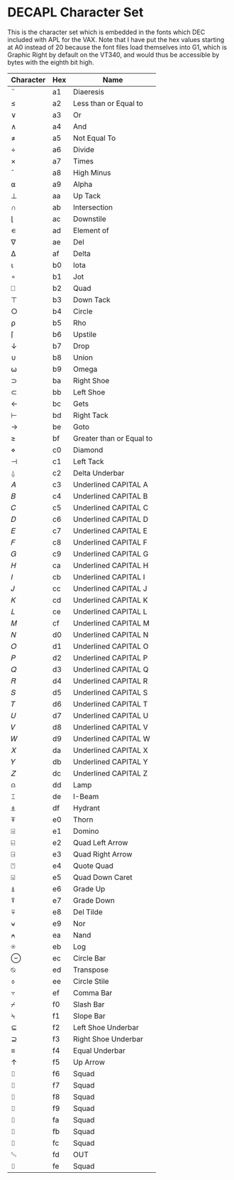 # DECAPL Character Set

This is the character set which is embedded in the fonts which DEC
included with APL for the VAX. Note that I have put the hex values
starting at A0 instead of 20 because the font files load themselves
into G1, which is Graphic Right by default on the VT340, and would
thus be accessible by bytes with the eighth bit high.

| Character | Hex | Name                     |
|-----------|-----|--------------------------|
| ¨         | a1  | Diaeresis                |
| ≤         | a2  | Less than or Equal to    |
| ∨         | a3  | Or                       |
| ∧         | a4  | And                      |
| ≠         | a5  | Not Equal To             |
| ÷         | a6  | Divide                   |
| ×         | a7  | Times                    |
| ¯         | a8  | High Minus               |
| ⍺         | a9  | Alpha                    |
| ⊥         | aa  | Up Tack                  |
| ∩         | ab  | Intersection             |
| ⌊         | ac  | Downstile                |
| ∊         | ad  | Element of               |
| ∇         | ae  | Del                      |
| ∆         | af  | Delta                    |
| ⍳         | b0  | Iota                     |
| ∘         | b1  | Jot                      |
| ⎕         | b2  | Quad                     |
| ⊤         | b3  | Down Tack                |
| ○         | b4  | Circle                   |
| ⍴         | b5  | Rho                      |
| ⌈         | b6  | Upstile                  |
| ↓         | b7  | Drop                     |
| ∪         | b8  | Union                    |
| ⍵         | b9  | Omega                    |
| ⊃         | ba  | Right Shoe               |
| ⊂         | bb  | Left Shoe                |
| ←         | bc  | Gets                     |
| ⊢         | bd  | Right Tack               |
| →         | be  | Goto                     |
| ≥         | bf  | Greater than or Equal to |
| ⋄         | c0  | Diamond                  |
| ⊣         | c1  | Left Tack                |
| ⍙         | c2  | Delta Underbar           |
| 𝐴         | c3  | Underlined CAPITAL A     |
| 𝐵         | c4  | Underlined CAPITAL B     |
| 𝐶         | c5  | Underlined  CAPITAL C    |
| 𝐷         | c6  | Underlined  CAPITAL D    |
| 𝐸         | c7  | Underlined  CAPITAL E    |
| 𝐹         | c8  | Underlined  CAPITAL F    |
| 𝐺         | c9  | Underlined  CAPITAL G    |
| 𝐻         | ca  | Underlined  CAPITAL H    |
| 𝐼         | cb  | Underlined  CAPITAL I    |
| 𝐽         | cc  | Underlined  CAPITAL J    |
| 𝐾         | cd  | Underlined  CAPITAL K    |
| 𝐿         | ce  | Underlined  CAPITAL L    |
| 𝑀         | cf  | Underlined  CAPITAL M    |
| 𝑁         | d0  | Underlined  CAPITAL N    |
| 𝑂         | d1  | Underlined  CAPITAL O    |
| 𝑃         | d2  | Underlined  CAPITAL P    |
| 𝑄         | d3  | Underlined  CAPITAL Q    |
| 𝑅         | d4  | Underlined  CAPITAL R    |
| 𝑆         | d5  | Underlined  CAPITAL S    |
| 𝑇         | d6  | Underlined  CAPITAL T    |
| 𝑈         | d7  | Underlined  CAPITAL U    |
| 𝑉         | d8  | Underlined  CAPITAL V    |
| 𝑊         | d9  | Underlined  CAPITAL W    |
| 𝑋         | da  | Underlined  CAPITAL X    |
| 𝑌         | db  | Underlined  CAPITAL Y    |
| 𝑍         | dc  | Underlined  CAPITAL Z    |
| ⍝         | dd  | Lamp                     |
| ⌶         | de  | I-Beam                   |
| ⍎         | df  | Hydrant                  |
| ⍕         | e0  | Thorn                    |
| ⌹         | e1  | Domino                   |
| ⍇         | e2  | Quad Left Arrow          |
| ⍈         | e3  | Quad Right Arrow         |
| ⍞         | e4  | Quote Quad               |
| ⍌         | e5  | Quad Down Caret          |
| ⍋         | e6  | Grade Up                 |
| ⍒         | e7  | Grade Down               |
| ⍫         | e8  | Del Tilde                |
| ⍱         | e9  | Nor                      |
| ⍲         | ea  | Nand                     |
| ⍟         | eb  | Log                      |
| ⊖         | ec  | Circle Bar               |
| ⍉         | ed  | Transpose                |
| ⌽         | ee  | Circle Stile             |
| ⍪         | ef  | Comma Bar                |
| ⌿         | f0  | Slash Bar                |
| ⍀         | f1  | Slope Bar                |
| ⊆         | f2  | Left Shoe Underbar       |
| ⊇         | f3  | Right Shoe Underbar      |
| ≡         | f4  | Equal Underbar           |
| ↑         | f5  | Up Arrow                 |
| ⌷         | f6  | Squad                    |
| ⌷         | f7  | Squad                    |
| ⌷         | f8  | Squad                    |
| ⌷         | f9  | Squad                    |
| ⌷         | fa  | Squad                    |
| ⌷         | fb  | Squad                    |
| ⌷         | fc  | Squad                    |
| ␄         | fd  | OUT                      |
| ⌷         | fe  | Squad                    |

